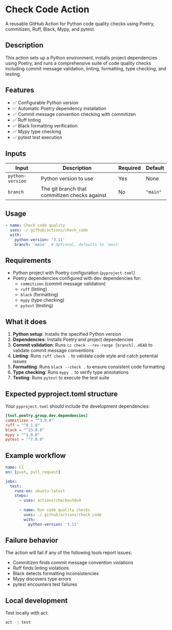 # Check Code Action

A reusable GitHub Action for Python code quality checks using Poetry, commitizen, Ruff, Black, Mypy, and pytest.

## Description

This action sets up a Python environment, installs project dependencies using Poetry, and runs a comprehensive suite of code quality checks including commit message validation, linting, formatting, type checking, and testing.

## Features

- ✅ Configurable Python version
- ✅ Automatic Poetry dependency installation
- ✅ Commit message convention checking with commitizen
- ✅ Ruff linting
- ✅ Black formatting verification
- ✅ Mypy type checking
- ✅ pytest test execution

## Inputs

| Input | Description | Required | Default |
|-------|-------------|----------|---------|
| `python-version` | Python version to use | Yes | None |
| `branch` | The git branch that commitizen checks against | No | `"main"` |

## Usage

```yaml
- name: Check code quality
  uses: ./.github/actions/check_code
  with:
    python-version: '3.11'
    branch: 'main'  # Optional, defaults to 'main'
```

## Requirements

- Python project with Poetry configuration (`pyproject.toml`)
- Poetry dependencies configured with dev dependencies for:
  - `commitizen` (commit message validation)
  - `ruff` (linting)
  - `black` (formatting)
  - `mypy` (type checking)
  - `pytest` (testing)

## What it does

1. **Python setup**: Installs the specified Python version
2. **Dependencies**: Installs Poetry and project dependencies
3. **Commit validation**: Runs `cz check --rev-range [branch]..HEAD` to validate commit message conventions
4. **Linting**: Runs `ruff check .` to validate code style and catch potential issues
5. **Formatting**: Runs `black --check .` to ensure consistent code formatting
6. **Type checking**: Runs `mypy .` to verify type annotations
7. **Testing**: Runs `pytest` to execute the test suite

## Expected pyproject.toml structure

Your `pyproject.toml` should include the development dependencies:

```toml
[tool.poetry.group.dev.dependencies]
commitizen = "^3.0.0"
ruff = "^0.1.0"
black = "^23.0.0"
mypy = "^1.0.0"
pytest = "^7.0.0"
```

## Example workflow

```yaml
name: CI
on: [push, pull_request]

jobs:
  test:
    runs-on: ubuntu-latest
    steps:
      - uses: actions/checkout@v4
      
      - name: Run code quality checks
        uses: ./.github/actions/check_code
        with:
          python-version: '3.11'
```

## Failure behavior

The action will fail if any of the following tools report issues:
- Commitizen finds commit message convention violations
- Ruff finds linting violations
- Black detects formatting inconsistencies
- Mypy discovers type errors
- pytest encounters test failures

## Local development

Test locally with act:

```bash
act -j test
```
